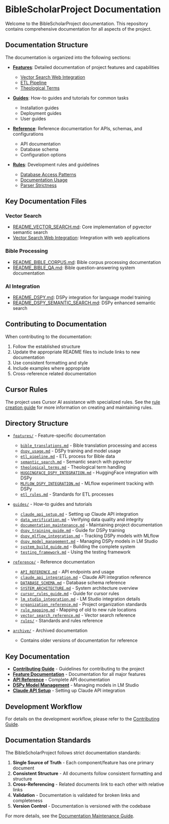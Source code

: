 # BibleScholarProject Documentation

Welcome to the BibleScholarProject documentation. This repository contains comprehensive documentation for all aspects of the project.

## Documentation Structure

The documentation is organized into the following sections:

- **[Features](features/)**: Detailed documentation of project features and capabilities
  - [Vector Search Web Integration](features/vector_search_web_integration.md)
  - [ETL Pipeline](features/etl_pipeline.md)
  - [Theological Terms](features/theological_terms.md)

- **[Guides](guides/)**: How-to guides and tutorials for common tasks
  - Installation guides
  - Deployment guides
  - User guides

- **[Reference](reference/)**: Reference documentation for APIs, schemas, and configurations
  - API documentation
  - Database schema
  - Configuration options

- **[Rules](rules/)**: Development rules and guidelines
  - [Database Access Patterns](rules/database_access.md)
  - [Documentation Usage](rules/documentation_usage.md)
  - [Parser Strictness](rules/parser_strictness.md)

## Key Documentation Files

### Vector Search

- [README_VECTOR_SEARCH.md](../README_VECTOR_SEARCH.md): Core implementation of pgvector semantic search
- [Vector Search Web Integration](features/vector_search_web_integration.md): Integration with web applications

### Bible Processing

- [README_BIBLE_CORPUS.md](../README_BIBLE_CORPUS.md): Bible corpus processing documentation
- [README_BIBLE_QA.md](../README_BIBLE_QA.md): Bible question-answering system documentation

### AI Integration

- [README_DSPY.md](../README_DSPY.md): DSPy integration for language model training
- [README_DSPY_SEMANTIC_SEARCH.md](../README_DSPY_SEMANTIC_SEARCH.md): DSPy enhanced semantic search

## Contributing to Documentation

When contributing to the documentation:

1. Follow the established structure
2. Update the appropriate README files to include links to new documentation
3. Use consistent formatting and style
4. Include examples where appropriate
5. Cross-reference related documentation

## Cursor Rules

The project uses Cursor AI assistance with specialized rules. See the [rule creation guide](rules/rule_creation_guide.md) for more information on creating and maintaining rules.

## Directory Structure

- [`features/`](features/) - Feature-specific documentation
  - [`bible_translations.md`](features/bible_translations.md) - Bible translation processing and access
  - [`dspy_usage.md`](features/dspy_usage.md) - DSPy training and model usage
  - [`etl_pipeline.md`](features/etl_pipeline.md) - ETL process for Bible data
  - [`semantic_search.md`](features/semantic_search.md) - Semantic search with pgvector
  - [`theological_terms.md`](features/theological_terms.md) - Theological term handling
  - [`HUGGINGFACE_DSPY_INTEGRATION.md`](features/HUGGINGFACE_DSPY_INTEGRATION.md) - HuggingFace integration with DSPy
  - [`MLFLOW_DSPY_INTEGRATION.md`](features/MLFLOW_DSPY_INTEGRATION.md) - MLflow experiment tracking with DSPy
  - [`etl_rules.md`](features/etl_rules.md) - Standards for ETL processes

- [`guides/`](guides/) - How-to guides and tutorials
  - [`claude_api_setup.md`](guides/claude_api_setup.md) - Setting up Claude API integration
  - [`data_verification.md`](guides/data_verification.md) - Verifying data quality and integrity
  - [`documentation_maintenance.md`](guides/documentation_maintenance.md) - Maintaining project documentation
  - [`dspy_training_guide.md`](guides/dspy_training_guide.md) - Guide for DSPy training
  - [`dspy_mlflow_integration.md`](guides/dspy_mlflow_integration.md) - Tracking DSPy models with MLflow
  - [`dspy_model_management.md`](guides/dspy_model_management.md) - Managing DSPy models in LM Studio
  - [`system_build_guide.md`](guides/system_build_guide.md) - Building the complete system
  - [`testing_framework.md`](guides/testing_framework.md) - Using the testing framework

- [`reference/`](reference/) - Reference documentation
  - [`API_REFERENCE.md`](reference/API_REFERENCE.md) - API endpoints and usage
  - [`claude_api_integration.md`](reference/claude_api_integration.md) - Claude API integration reference
  - [`DATABASE_SCHEMA.md`](reference/DATABASE_SCHEMA.md) - Database schema reference
  - [`SYSTEM_ARCHITECTURE.md`](reference/SYSTEM_ARCHITECTURE.md) - System architecture overview
  - [`cursor_rules_guide.md`](reference/cursor_rules_guide.md) - Guide for cursor rules
  - [`lm_studio_integration.md`](reference/lm_studio_integration.md) - LM Studio integration details
  - [`organization_reference.md`](reference/organization_reference.md) - Project organization standards
  - [`rule_mapping.md`](reference/rule_mapping.md) - Mapping of old to new rule locations
  - [`vector_search_reference.md`](reference/vector_search_reference.md) - Vector search reference
  - [`rules/`](reference/rules/) - Standards and rules reference

- [`archive/`](archive/) - Archived documentation
  - Contains older versions of documentation for reference

## Key Documentation

- [**Contributing Guide**](CONTRIBUTING.md) - Guidelines for contributing to the project
- [**Feature Documentation**](features/) - Documentation for all major features
- [**API Reference**](reference/API_REFERENCE.md) - Complete API documentation
- [**DSPy Model Management**](guides/dspy_model_management.md) - Managing models in LM Studio
- [**Claude API Setup**](guides/claude_api_setup.md) - Setting up Claude API integration

## Development Workflow

For details on the development workflow, please refer to the [Contributing Guide](CONTRIBUTING.md).

## Documentation Standards

The BibleScholarProject follows strict documentation standards:

1. **Single Source of Truth** - Each component/feature has one primary document
2. **Consistent Structure** - All documents follow consistent formatting and structure
3. **Cross-Referencing** - Related documents link to each other with relative links
4. **Validation** - Documentation is validated for broken links and completeness
5. **Version Control** - Documentation is versioned with the codebase

For more details, see the [Documentation Maintenance Guide](guides/documentation_maintenance.md).
